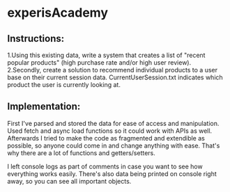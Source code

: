 # experisAcademy
## Instructions:
1.Using this existing data, write a system that creates a list of "recent popular products" (high purchase rate and/or high user review).  
2.Secondly, create a solution to recommend individual products to a user base on their current session data. CurrentUserSession.txt indicates which product the user is currently looking at.

## Implementation:
First I've parsed and stored the data for ease of access and manipulation. Used fetch and async load functions so it could work with APIs as well. 
Afterwards I tried to make the code as fragmented and extendible as possible, so anyone could come in and change anything with ease. 
That's why there are a lot of functions and getters/setters.

I left console logs as part of comments in case you want to see how everything works easily. There's also data being printed on console right away, so you can see all important objects.
